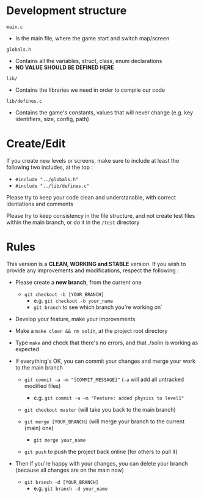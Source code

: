 # Development structure

`main.c`

* Is the main file, where the game start and switch map/screen

`globals.h`

* Contains all the variables, struct, class, enum declarations
* **NO VALUE SHOULD BE DEFINED HERE**

`lib/`

* Contains the libraries we need in order to compile our code

`lib/defines.c`

* Contains the game's constants, values that will never change (e.g. key identifiers, size, config, path)

# Create/Edit

If you create new levels or screens, make sure to include at least the following two includes, at the top :
* `#include "../globals.h"`
* `#include "../lib/defines.c"`

Please try to keep your code clean and understanable, with correct identations and comments

Please try to keep consistency in the file structure, and not create test files within the main branch, or do it in the `/test` directory

# Rules

This version is a **CLEAN, WORKING and STABLE** version. If you wish to provide any improvements and modifications, respect the following :

* Please create a **new branch**, from the current one
	* `git checkout -b [YOUR_BRANCH]`
		* e.g. `git checkout -b your_name`
		* `git branch` to see which branch you're working on`

* Develop your feature, make your improvements

* Make a `make clean && rm solin`, at the project root directory

* Type `make` and check that there's no errors, and that ./solin is working as expected

* If everything's OK, you can commit your changes and merge your work to the main branch
	
	* `git commit -a -m "[COMMIT_MESSAGE]"` (`-a` will add all untracked modified files)
		* e.g. `git commit -a -m "Feature: added physics to level1"`
	
	* `git checkout master` (will take you back to the main branch)
	
	* `git merge [YOUR_BRANCH]` (will merge your branch to the current (main) one)
		* `git merge your_name`

	* `git push` to push the project back online (for others to pull it)

* Then if you're happy with your changes, you can delete your branch (because all changes are on the main now)
	* `git branch -d [YOUR_BRANCH]`
		* e.g. `git branch -d your_name`
